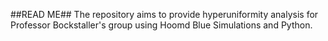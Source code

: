 ##READ ME##
The repository aims to provide hyperuniformity analysis for Professor Bockstaller's group using Hoomd Blue Simulations and Python.
